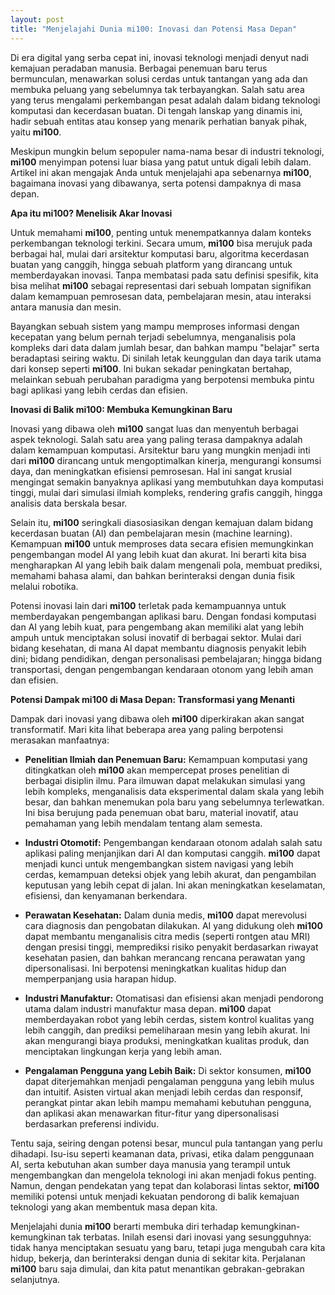```yaml
---
layout: post
title: "Menjelajahi Dunia mi100: Inovasi dan Potensi Masa Depan"
---
```


Di era digital yang serba cepat ini, inovasi teknologi menjadi denyut nadi kemajuan peradaban manusia. Berbagai penemuan baru terus bermunculan, menawarkan solusi cerdas untuk tantangan yang ada dan membuka peluang yang sebelumnya tak terbayangkan. Salah satu area yang terus mengalami perkembangan pesat adalah dalam bidang teknologi komputasi dan kecerdasan buatan. Di tengah lanskap yang dinamis ini, hadir sebuah entitas atau konsep yang menarik perhatian banyak pihak, yaitu **mi100**.

Meskipun mungkin belum sepopuler nama-nama besar di industri teknologi, **mi100** menyimpan potensi luar biasa yang patut untuk digali lebih dalam. Artikel ini akan mengajak Anda untuk menjelajahi apa sebenarnya **mi100**, bagaimana inovasi yang dibawanya, serta potensi dampaknya di masa depan.

**Apa itu mi100? Menelisik Akar Inovasi**

Untuk memahami **mi100**, penting untuk menempatkannya dalam konteks perkembangan teknologi terkini. Secara umum, **mi100** bisa merujuk pada berbagai hal, mulai dari arsitektur komputasi baru, algoritma kecerdasan buatan yang canggih, hingga sebuah platform yang dirancang untuk memberdayakan inovasi. Tanpa membatasi pada satu definisi spesifik, kita bisa melihat **mi100** sebagai representasi dari sebuah lompatan signifikan dalam kemampuan pemrosesan data, pembelajaran mesin, atau interaksi antara manusia dan mesin.

Bayangkan sebuah sistem yang mampu memproses informasi dengan kecepatan yang belum pernah terjadi sebelumnya, menganalisis pola kompleks dari data dalam jumlah besar, dan bahkan mampu "belajar" serta beradaptasi seiring waktu. Di sinilah letak keunggulan dan daya tarik utama dari konsep seperti **mi100**. Ini bukan sekadar peningkatan bertahap, melainkan sebuah perubahan paradigma yang berpotensi membuka pintu bagi aplikasi yang lebih cerdas dan efisien.

**Inovasi di Balik mi100: Membuka Kemungkinan Baru**

Inovasi yang dibawa oleh **mi100** sangat luas dan menyentuh berbagai aspek teknologi. Salah satu area yang paling terasa dampaknya adalah dalam kemampuan komputasi. Arsitektur baru yang mungkin menjadi inti dari **mi100** dirancang untuk mengoptimalkan kinerja, mengurangi konsumsi daya, dan meningkatkan efisiensi pemrosesan. Hal ini sangat krusial mengingat semakin banyaknya aplikasi yang membutuhkan daya komputasi tinggi, mulai dari simulasi ilmiah kompleks, rendering grafis canggih, hingga analisis data berskala besar.

Selain itu, **mi100** seringkali diasosiasikan dengan kemajuan dalam bidang kecerdasan buatan (AI) dan pembelajaran mesin (machine learning). Kemampuan **mi100** untuk memproses data secara efisien memungkinkan pengembangan model AI yang lebih kuat dan akurat. Ini berarti kita bisa mengharapkan AI yang lebih baik dalam mengenali pola, membuat prediksi, memahami bahasa alami, dan bahkan berinteraksi dengan dunia fisik melalui robotika.

Potensi inovasi lain dari **mi100** terletak pada kemampuannya untuk memberdayakan pengembangan aplikasi baru. Dengan fondasi komputasi dan AI yang lebih kuat, para pengembang akan memiliki alat yang lebih ampuh untuk menciptakan solusi inovatif di berbagai sektor. Mulai dari bidang kesehatan, di mana AI dapat membantu diagnosis penyakit lebih dini; bidang pendidikan, dengan personalisasi pembelajaran; hingga bidang transportasi, dengan pengembangan kendaraan otonom yang lebih aman dan efisien.

**Potensi Dampak mi100 di Masa Depan: Transformasi yang Menanti**

Dampak dari inovasi yang dibawa oleh **mi100** diperkirakan akan sangat transformatif. Mari kita lihat beberapa area yang paling berpotensi merasakan manfaatnya:

*   **Penelitian Ilmiah dan Penemuan Baru:** Kemampuan komputasi yang ditingkatkan oleh **mi100** akan mempercepat proses penelitian di berbagai disiplin ilmu. Para ilmuwan dapat melakukan simulasi yang lebih kompleks, menganalisis data eksperimental dalam skala yang lebih besar, dan bahkan menemukan pola baru yang sebelumnya terlewatkan. Ini bisa berujung pada penemuan obat baru, material inovatif, atau pemahaman yang lebih mendalam tentang alam semesta.

*   **Industri Otomotif:** Pengembangan kendaraan otonom adalah salah satu aplikasi paling menjanjikan dari AI dan komputasi canggih. **mi100** dapat menjadi kunci untuk mengembangkan sistem navigasi yang lebih cerdas, kemampuan deteksi objek yang lebih akurat, dan pengambilan keputusan yang lebih cepat di jalan. Ini akan meningkatkan keselamatan, efisiensi, dan kenyamanan berkendara.

*   **Perawatan Kesehatan:** Dalam dunia medis, **mi100** dapat merevolusi cara diagnosis dan pengobatan dilakukan. AI yang didukung oleh **mi100** dapat membantu menganalisis citra medis (seperti rontgen atau MRI) dengan presisi tinggi, memprediksi risiko penyakit berdasarkan riwayat kesehatan pasien, dan bahkan merancang rencana perawatan yang dipersonalisasi. Ini berpotensi meningkatkan kualitas hidup dan memperpanjang usia harapan hidup.

*   **Industri Manufaktur:** Otomatisasi dan efisiensi akan menjadi pendorong utama dalam industri manufaktur masa depan. **mi100** dapat memberdayakan robot yang lebih cerdas, sistem kontrol kualitas yang lebih canggih, dan prediksi pemeliharaan mesin yang lebih akurat. Ini akan mengurangi biaya produksi, meningkatkan kualitas produk, dan menciptakan lingkungan kerja yang lebih aman.

*   **Pengalaman Pengguna yang Lebih Baik:** Di sektor konsumen, **mi100** dapat diterjemahkan menjadi pengalaman pengguna yang lebih mulus dan intuitif. Asisten virtual akan menjadi lebih cerdas dan responsif, perangkat pintar akan lebih mampu memahami kebutuhan pengguna, dan aplikasi akan menawarkan fitur-fitur yang dipersonalisasi berdasarkan preferensi individu.

Tentu saja, seiring dengan potensi besar, muncul pula tantangan yang perlu dihadapi. Isu-isu seperti keamanan data, privasi, etika dalam penggunaan AI, serta kebutuhan akan sumber daya manusia yang terampil untuk mengembangkan dan mengelola teknologi ini akan menjadi fokus penting. Namun, dengan pendekatan yang tepat dan kolaborasi lintas sektor, **mi100** memiliki potensi untuk menjadi kekuatan pendorong di balik kemajuan teknologi yang akan membentuk masa depan kita.

Menjelajahi dunia **mi100** berarti membuka diri terhadap kemungkinan-kemungkinan tak terbatas. Inilah esensi dari inovasi yang sesungguhnya: tidak hanya menciptakan sesuatu yang baru, tetapi juga mengubah cara kita hidup, bekerja, dan berinteraksi dengan dunia di sekitar kita. Perjalanan **mi100** baru saja dimulai, dan kita patut menantikan gebrakan-gebrakan selanjutnya.
